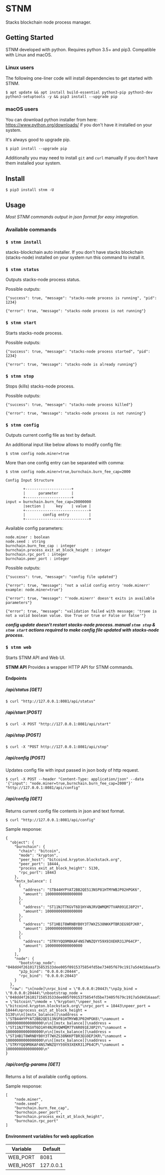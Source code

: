 # STNM

Stacks blockchain node process manager.

## Getting Started

STNM developed with python. Requires python 3.5+ and pip3. Compatible with Linux and macOS.

### Linux users

The following one-liner code will install dependencies to get started with STNM.

`$ apt update && apt install build-essential python3-pip python3-dev python3-setuptools -y && pip3 install --upgrade pip` 

### macOS users
You can download python installer from here: https://www.python.org/downloads/ if you don't have it installed on your system.

It's always good to upgrade pip.

`$ pip3 install --upgrade pip` 

Additionally you may need to install `git` and `curl` manually if you don't have them installed your system.

## Install 
 
`$ pip3 install stnm -U` 

## Usage

*Most STNM commands output in json format for easy integration.*

### Available commands

### `$ stnm install`

stacks-blockchain auto installer. If you don't have stacks blockchain (stacks-node) installed on your system run this command to install it.

### `$ stnm status`

Outputs stacks-node process status.

Possible outputs:

`{"success": true, "message": "stacks-node process is running", "pid": 1234}`

`{"error": true, "message": "stacks-node process is not running"}`


### `$ stnm start`

Starts stacks-node process.

Possible outputs:

`{"success": true, "message": "stacks-node process started", "pid": 1234}`

`{"error": true, "message": "stacks-node is already running"}`


### `$ stnm stop`

Stops (kills) stacks-node process.

Possible outputs:

`{"success": true, "message": "stacks-node process killed"}`

`{"error": true, "message": "stacks-node process is not running"}`

### `$ stnm config`

Outputs current config file as text by default.

An additional input like below allows to modify config file:

`$ stnm config node.miner=true`

More than one config entry can be separated with comma:

`$ stnm config node.miner=true,burnchain.burn_fee_cap=2000`

```
Config Input Structure

        +---------------------+
        |      parameter      |
        +---------------------+
input = burnchain.burn_fee_cap=20000000
        |section |     key    | value |
        +-----------------------------+
        |        config entry         |
        +-----------------------------+
```

Available config parameters:

```
node.miner : boolean
node.seed : string
burnchain.burn_fee_cap : integer
burnchain.process_exit_at_block_height : integer
burnchain.rpc_port : integer
burnchain.peer_port : integer
```

Possible outputs:

```{"success": true, "message": "config file updated"}```

```{"error": true, "message": "not a valid config entry 'node.minerr' example: node.miner=true"}```

```{"error": true, "message": "'node.minerr' doesn't exits in available parameters"}```

```{"error": true, "message": "validation failed with message: 'truee is not a valid boolean value. Use True or true or False or false'"}```

***config update doesn't restart stacks-node process. manual `stnm stop` & `stnm start` actions required to make config file updated with stacks-node process.***

### `$ stnm web`

Starts STNM API and Web UI.

**STNM API** Provides a wrapper HTTP API for STNM commands.

#### Endpoints

##### /api/status [GET]

`$ curl "http://127.0.0.1:8081/api/status"` 

##### /api/start [POST]

`$ curl -X POST "http://127.0.0.1:8081/api/start"` 

##### /api/stop [POST]

`$ curl -X "POST http://127.0.0.1:8081/api/stop"`

##### /api/config [POST]

Updates config file with input passed in json body of http request.

``` 
$ curl -X POST --header "Content-Type: application/json" --data '{"input": "node.miner=true,burnchain.burn_fee_cap=2000"}' "http://127.0.0.1:8081/api/config"
```

##### /api/config [GET]

Returns current config file contents in json and text format.

`$ curl "http://127.0.0.1:8081/api/config"` 

Sample response:

```
{
  "object": {
    "burnchain": {
      "chain": "bitcoin",
      "mode": "krypton",
      "peer_host": "bitcoind.krypton.blockstack.org",
      "peer_port": 18444,
      "process_exit_at_block_height": 5130,
      "rpc_port": 18443
    },
    "mstx_balance": [
      {
        "address": "STB44HYPYAT2BB2QE513NSP81HTMYWBJP02HPGK6",
        "amount": 10000000000000000
      },
      {
        "address": "ST11NJTTKGVT6D1HY4NJRVQWMQM7TVAR091EJ8P2Y",
        "amount": 10000000000000000
      },
      {
        "address": "ST1HB1T8WRNBYB0Y3T7WXZS38NKKPTBR3EG9EPJKR",
        "amount": 10000000000000000
      },
      {
        "address": "STRYYQQ9M8KAF4NS7WNZQYY59X93XEKR31JP64CP",
        "amount": 10000000000000000
      }
    ],
    "node": {
      "bootstrap_node": "048dd4f26101715853533dee005f0915375854fd5be73405f679c1917a5d4d16aaaf3c4c0d7a9c132a36b8c5fe1287f07dad8c910174d789eb24bdfb5ae26f5f27@krypton.blockstack.org:20444",
      "p2p_bind": "0.0.0.0:20444",
      "rpc_bind": "0.0.0.0:20443"
    }
  },
  "raw": "\n[node]\nrpc_bind = \"0.0.0.0:20443\"\np2p_bind = \"0.0.0.0:20444\"\nbootstrap_node = \"048dd4f26101715853533dee005f0915375854fd5be73405f679c1917a5d4d16aaaf3c4c0d7a9c132a36b8c5fe1287f07dad8c910174d789eb24bdfb5ae26f5f27@krypton.blockstack.org:20444\"\n\n[burnchain]\nchain = \"bitcoin\"\nmode = \"krypton\"\npeer_host = \"bitcoind.krypton.blockstack.org\"\nrpc_port = 18443\npeer_port = 18444\nprocess_exit_at_block_height = 5130\n\n[[mstx_balance]]\naddress = \"STB44HYPYAT2BB2QE513NSP81HTMYWBJP02HPGK6\"\namount = 10000000000000000\n\n[[mstx_balance]]\naddress = \"ST11NJTTKGVT6D1HY4NJRVQWMQM7TVAR091EJ8P2Y\"\namount = 10000000000000000\n\n[[mstx_balance]]\naddress = \"ST1HB1T8WRNBYB0Y3T7WXZS38NKKPTBR3EG9EPJKR\"\namount = 10000000000000000\n\n[[mstx_balance]]\naddress = \"STRYYQQ9M8KAF4NS7WNZQYY59X93XEKR31JP64CP\"\namount = 10000000000000000\n"
}
```

##### /api/config-params [GET]

Returns a list of available config options.

Sample response:

```
[
    "node.miner",
    "node.seed",
    "burnchain.burn_fee_cap",
    "burnchain.peer_port",
    "burnchain.process_exit_at_block_height",
    "burnchain.rpc_port"
]
```

#### Environment variables for web application

|	Variable       	|	Default     	|
|	------------	|	------------	|
|	WEB_PORT     	|	8081     	    |
|	WEB_HOST     	|	127.0.0.1       |

